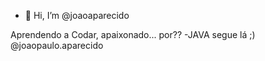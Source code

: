 - 👋 Hi, I’m @joaoaparecido

Aprendendo a Codar, apaixonado... por??
-JAVA
segue lá ;) @joaopaulo.aparecido
